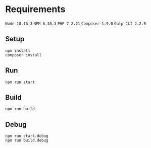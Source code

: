 # Requirements
`Node 10.16.3` `NPM 6.10.3` `PHP 7.2.21` `Composer 1.9.0` `Gulp CLI 2.2.0`

## Setup
```
npm install
composer install
```

## Run
```
npm run start
```

## Build
```
npm run build
```

## Debug
```
npm run start.debug
npm run build.debug
```

